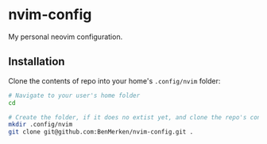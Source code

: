 # nvim-config

My personal neovim configuration.

## Installation

Clone the contents of repo into your home's `.config/nvim` folder:

```sh
# Navigate to your user's home folder
cd

# Create the folder, if it does no extist yet, and clone the repo's contents
mkdir .config/nvim
git clone git@github.com:BenMerken/nvim-config.git .
```


